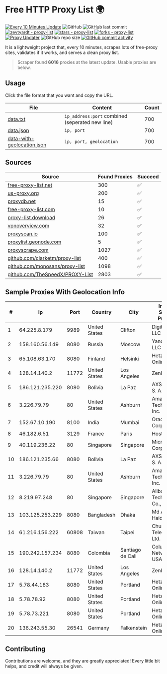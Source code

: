 
# Free HTTP Proxy List 🌍

[![Every 10 Minutes Update](https://github.com/mertguvencli/http-proxy-list/actions/workflows/main.yml/badge.svg?branch=main)](https://github.com/mertguvencli/http-proxy-list/actions/workflows/main.yml)
![GitHub](https://img.shields.io/github/license/mertguvencli/http-proxy-list)
![GitHub last commit](https://img.shields.io/github/last-commit/mertguvencli/http-proxy-list)
[![zevtyardt - proxy-list](https://img.shields.io/static/v1?label=zevtyardt&message=proxy-list&color=blue&logo=github)](https://github.com/zevtyardt/proxy-list "Go to GitHub repo")
[![stars - proxy-list](https://img.shields.io/github/stars/zevtyardt/proxy-list?style=social)](https://github.com/zevtyardt/proxy-list)
[![forks - proxy-list](https://img.shields.io/github/forks/zevtyardt/proxy-list?style=social)](https://github.com/zevtyardt/proxy-list)
[![Proxy Updater](https://github.com/zevtyardt/proxy-list/workflows/Proxy%20Updater/badge.svg)](https://github.com/zevtyardt/proxy-list/actions?query=workflow:"Proxy+Updater")
![GitHub repo size](https://img.shields.io/github/repo-size/zevtyardt/proxy-list)
[![GitHub commit activity](https://img.shields.io/github/commit-activity/m/zevtyardt/proxy-list?logo=commits)](https://github.com/zevtyardt/proxy-list/commits/main)

It is a lightweight project that, every 10 minutes, scrapes lots of free-proxy sites, validates if it works, and serves a clean proxy list.

> Scraper found **6016** proxies at the latest update. Usable proxies are below.

## Usage

Click the file format that you want and copy the URL.

|File|Content|Count|
|----|-------|-----|
|[data.txt](https://raw.githubusercontent.com/mertguvencli/http-proxy-list/main/proxy-list/data.txt)|`ip_address:port` combined (seperated new line)|700|
|[data.json](https://raw.githubusercontent.com/mertguvencli/http-proxy-list/main/proxy-list/data.json)|`ip, port`|700|
|[data-with-geolocation.json](https://raw.githubusercontent.com/mertguvencli/http-proxy-list/main/proxy-list/data-with-geolocation.json)|`ip, port, geolocation`|700|

## Sources

|Source|Found Proxies|Succeed|
|------|-------------|-------|
|[free-proxy-list.net](https://free-proxy-list.net)|300|✅|
|[us-proxy.org](https://www.us-proxy.org)|200|✅|
|[proxydb.net](http://proxydb.net)|15|✅|
|[free-proxy-list.com](https://free-proxy-list.com/?page=&port=&type%5B%5D=http&type%5B%5D=https&up_time=0&search=Search)|10|✅|
|[proxy-list.download](https://www.proxy-list.download/HTTP)|26|✅|
|[vpnoverview.com](https://vpnoverview.com/privacy/anonymous-browsing/free-proxy-servers)|32|✅|
|[proxyscan.io](https://www.proxyscan.io)|100|✅|
|[proxylist.geonode.com](https://proxylist.geonode.com/api/proxy-list?limit=300&page=1&sort_by=lastChecked&sort_type=desc&protocols=http,https)|5|✅|
|[proxyscrape.com](https://api.proxyscrape.com/v2/?request=displayproxies&protocol=http&timeout=10000&country=all&ssl=all&anonymity=all)|1027|✅|
|[github.com/clarketm/proxy-list](https://raw.githubusercontent.com/clarketm/proxy-list/master/proxy-list-raw.txt)|400|✅|
|[github.com/monosans/proxy-list](https://raw.githubusercontent.com/monosans/proxy-list/main/proxies/http.txt)|1098|✅|
|[github.com/TheSpeedX/PROXY-List](https://raw.githubusercontent.com/TheSpeedX/PROXY-List/master/http.txt)|2803|✅|


## Sample Proxies With Geolocation Info

|#|Ip|Port|Country|City|Internet Service Provider|
|-|--|----|-------|----|-------------------------|
|1|64.225.8.179|9989|United States|Clifton|DigitalOcean, LLC|
|2|158.160.56.149|8080|Russia|Moscow|Yandex.Cloud LLC|
|3|65.108.63.170|8080|Finland|Helsinki|Hetzner Online GmbH|
|4|128.14.140.2|11772|United States|Los Angeles|Zenlayer Inc|
|5|186.121.235.220|8080|Bolivia|La Paz|AXS Bolivia S. A.|
|6|3.226.79.79|80|United States|Ashburn|Amazon Technologies Inc.|
|7|152.67.10.190|8100|India|Mumbai|Oracle Corporation|
|8|46.182.6.51|3129|France|Paris|Hosteur SAS|
|9|40.119.236.22|80|Singapore|Singapore|Microsoft Corporation|
|10|186.121.235.66|8080|Bolivia|La Paz|AXS Bolivia S. A.|
|11|3.226.79.79|80|United States|Ashburn|Amazon Technologies Inc.|
|12|8.219.97.248|80|Singapore|Singapore|Alibaba (US) Technology Co., Ltd.|
|13|103.125.253.229|8080|Bangladesh|Dhaka|Md Akramul Haider|
|14|61.216.156.222|60808|Taiwan|Taipei|Chunghwa Telecom Co., Ltd.|
|15|190.242.157.234|8080|Colombia|Santiago de Cali|Columbus Networks USA, Inc.|
|16|128.14.140.2|11772|United States|Los Angeles|Zenlayer Inc|
|17|5.78.44.183|8080|United States|Portland|Hetzner Online GmbH|
|18|5.78.78.92|8080|United States|Portland|Hetzner Online GmbH|
|19|5.78.73.221|8080|United States|Portland|Hetzner Online GmbH|
|20|136.243.55.30|26541|Germany|Falkenstein|Hetzner Online GmbH|



## Contributing

Contributions are welcome, and they are greatly appreciated! Every
little bit helps, and credit will always be given.

